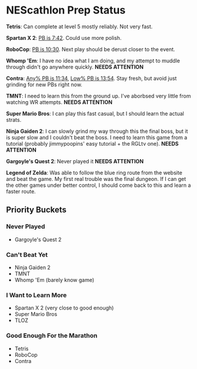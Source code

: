 # NEScathlon Prep Status #

**Tetris**: Can complete at level 5 mostly reliably.  Not very fast.

**Spartan X 2**: [PB is 7:42](https://www.speedrun.com/spartanx2/run/ywpe312z).  Could use more polish.

**RoboCop**: [PB is 10:30](https://www.speedrun.com/RoboCop_NES/run/zq6lqq5y).  Next play should be derust closer to the event.

**Whomp 'Em**: I have no idea what I am doing, and my attempt to muddle through didn't go anywhere quickly.  **NEEDS ATTENTION**

**Contra**: [Any% PB is 11:34](https://www.speedrun.com/Contra/run/yl43792m), [Low% PB is 13:54](https://www.speedrun.com/Contra/run/z515v0em).  Stay fresh, but avoid just grinding for new PBs right now.

**TMNT**: I need to learn this from the ground up.  I've aborbsed very little from watching WR attempts.  **NEEDS ATTENTION**

**Super Mario Bros**:  I can play this fast casual, but I should learn the actual strats.

**Ninja Gaiden 2**:  I can slowly grind my way through this the final boss, but it is super slow and I couldn't beat the boss.  I need to learn this game from a tutorial (probably jimmypoopins' easy tutorial + the RGLtv one).  **NEEDS ATTENTION**

**Gargoyle's Quest 2**: Never played it **NEEDS ATTENTION**

**Legend of Zelda**: Was able to follow the blue ring route from the website and beat the game.  My first real trouble was the final dungeon.  If I can get the other games under better control, I should come back to this and learn a faster route.


## Priority Buckets ##

### Never Played ###
* Gargoyle's Quest 2

### Can't Beat Yet ###
* Ninja Gaiden 2
* TMNT
* Whomp 'Em (barely know game)

### I Want to Learn More ###
* Spartan X 2 (very close to good enough)
* Super Mario Bros
* TLOZ

### Good Enough For the Marathon ###
* Tetris
* RoboCop
* Contra

